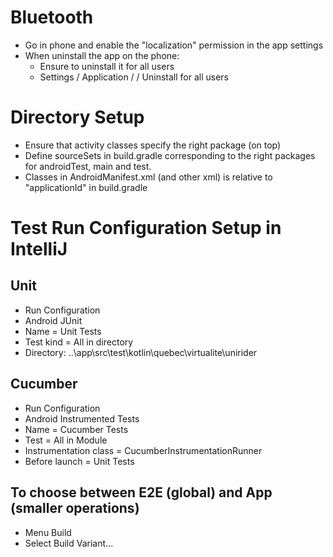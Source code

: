 # Bluetooth

* Go in phone and enable the "localization" permission in the app settings
* When uninstall the app on the phone:
  * Ensure to uninstall it for all users
  * Settings / Application / <app> / Uninstall for all users


# Directory Setup

* Ensure that activity classes specify the right package (on top)
* Define sourceSets in build.gradle corresponding to the right packages for androidTest, main and test.
* Classes in AndroidManifest.xml (and other xml) is relative to "applicationId" in build.gradle


# Test Run Configuration Setup in IntelliJ

## Unit
* Run Configuration
* Android JUnit
* Name = Unit Tests
* Test kind = All in directory
* Directory: ..\app\src\test\kotlin\quebec\virtualite\unirider

## Cucumber
* Run Configuration
* Android Instrumented Tests
* Name = Cucumber Tests
* Test = All in Module
* Instrumentation class = CucumberInstrumentationRunner
* Before launch = Unit Tests

## To choose between E2E (global) and App (smaller operations)
* Menu Build
* Select Build Variant...
